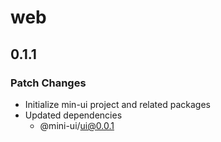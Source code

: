 # web

## 0.1.1

### Patch Changes

- Initialize min-ui project and related packages
- Updated dependencies
  - @mini-ui/ui@0.0.1
